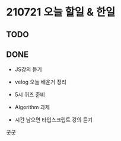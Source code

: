 # 210721 오늘 할일 & 한일

## TODO

## DONE

- JS강의 듣기
- velog 오늘 배운거 정리

- 5시 퀴즈 준비

- Algorithm 과제
- 시간 남으면 타입스크립트 강의 듣기

굿굿



